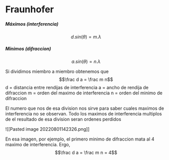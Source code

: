# Fraunhofer
##### Máximos (interferencia)
$$d .sin(\theta) = m.\lambda$$
##### Mínimos (difraccion)
$$a .sin(\theta) = n .\lambda$$

Si dividimos miembro a miembro obtenemos que 
$$\frac d a = \frac m n$$
d = distancia entre rendijas de interferencia
a = ancho de rendija de difraccion
m = orden del maximo de interferencia
n = orden del minimo de difraccion

El numero que nos de esa division nos sirve para saber cuales maximos de interferencia no se observan. Todo los maximos de interferencia multiplos de el resultado de esa division seran ordenes perdidos

![[Pasted image 20220801142326.png]]

En esa imagen, por ejemplo, el primero minimo de difraccion mata al 4 maximo de interferencia. Ergo,
$$\frac d a = \frac m n =  4$$